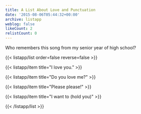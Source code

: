 ```yaml
---
title: A List About Love and Punctuation
date: '2015-08-06T05:44:32+00:00'
archive: listapp
weblog: false
likeCount: 2
relistCount: 0
---
```


Who remembers this song from my senior year of high school?

<!--more-->

{{< listapp/list order=false reverse=false >}}

   {{< listapp/item title="I love you." >}}

   {{< listapp/item title="Do you love me?" >}}

   {{< listapp/item title="Please please!" >}}

   {{< listapp/item title="I want to (hold you)" >}}

{{< /listapp/list >}}
